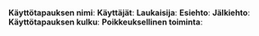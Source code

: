 **Käyttötapauksen nimi**:
**Käyttäjät**:
**Laukaisija**:
**Esiehto**:
**Jälkiehto**:
**Käyttötapauksen kulku**:
**Poikkeuksellinen toiminta**: